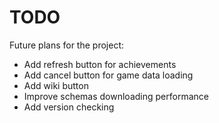 # TODO
Future plans for the project:
- Add refresh button for achievements
- Add cancel button for game data loading
- Add wiki button
- Improve schemas downloading performance
- Add version checking
